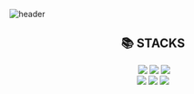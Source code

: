  ![header](https://capsule-render.vercel.app/api?type=slice&color=auto&height=300&width=auto&section=header&text=HayoungLee%20&fontSize=90&fontColor=333&fontAlignY=50)
 
<h2 align="center">📚 STACKS</h2>
<div align=center>
<img src"https://img.shields.io/badge/JavaScript-F7DF1E?style=flat-square&logo=JavaScript&logoColor=black"> <img src="https://img.shields.io/badge/JavaScript-F7DF1E?style=flat-square&logo=JavaScript&logoColor=black"> <img src="https://img.shields.io/badge/Sass-CC6699?style=flat-square&logo=Sass&logoColor=fff"> <img src="https://img.shields.io/badge/React-61DAFB?style=flat-square&logo=React&logoColor=black">
<br>
<img src="https://img.shields.io/badge/css-1572B6?style=flat-the-badge&logo=css3&logoColor=white">
<img src="https://img.shields.io/badge/html-E34F26?style=flat-the-badge&logo=html5&logoColor=white">
<img src="https://img.shields.io/badge/styled.components-DB7093?style=flat-the-badge&logo=styled-components&logoColor=white">
</div>



<!--
**Rumisister/Rumisister** is a ✨ _special_ ✨ repository because its `README.md` (this file) appears on your GitHub profile.

Here are some ideas to get you started:

- 🔭 I’m currently working on ...
- 🌱 I’m currently learning ...
- 👯 I’m looking to collaborate on ...
- 🤔 I’m looking for help with ...
- 💬 Ask me about ...
- 📫 How to reach me: ...
- 😄 Pronouns: ...
- ⚡ Fun fact: ...
-->
